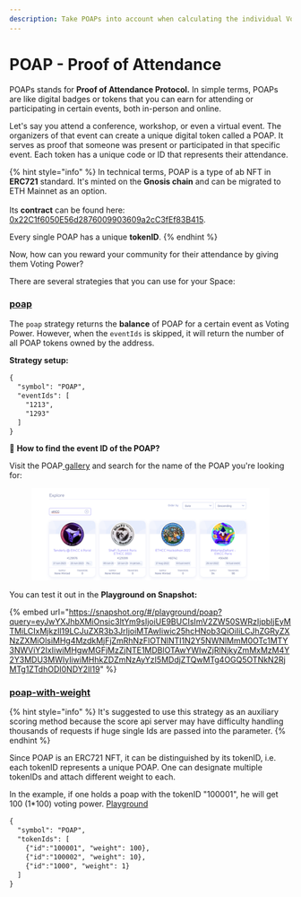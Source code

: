 ```yaml
---
description: Take POAPs into account when calculating the individual Voting Power.
---
```


# POAP - Proof of Attendance

POAPs stands for **Proof of Attendance Protocol.** In simple terms, POAPs are like digital badges or tokens that you can earn for attending or participating in certain events, both in-person and online.

Let's say you attend a conference, workshop, or even a virtual event. The organizers of that event can create a unique digital token called a POAP. It serves as proof that someone was present or participated in that specific event. Each token has a unique code or ID that represents their attendance.

{% hint style="info" %}
In technical terms, POAP is a type of ab NFT in **ERC721** standard. It's minted on the **Gnosis chain** and can be migrated to ETH Mainnet as an option.\
\
Its **contract** can be found here: [0x22C1f6050E56d2876009903609a2cC3fEf83B415](https://gnosisscan.io/address/0x22c1f6050e56d2876009903609a2cc3fef83b415).

Every single POAP has a unique **tokenID**.&#x20;
{% endhint %}

Now, how can you reward your community for their attendance by giving them Voting Power?

There are several strategies that you can use for your Space:

### [poap](https://snapshot.org/#/strategy/poap)

The `poap` strategy returns the **balance** of POAP for a certain event as Voting Power. However, when the `eventIds` is skipped, it will return the number of all POAP tokens owned by the address.

**Strategy setup:**

```
{
  "symbol": "POAP",
  "eventIds": [
    "1213",
    "1293"
  ]
}
```

:thinking: **How to find the event ID of the POAP?**&#x20;

Visit the POAP[ gallery](https://poap.gallery) and search for the name of the POAP you're looking for:

<figure><img src="../../.gitbook/assets/Screenshot 2023-06-27 at 12.16.15.png" alt=""><figcaption></figcaption></figure>

You can test it out in the **Playground on Snapshot:**

{% embed url="https://snapshot.org/#/playground/poap?query=eyJwYXJhbXMiOnsic3ltYm9sIjoiUE9BUCIsImV2ZW50SWRzIjpbIjEyMTMiLCIxMjkzIl19LCJuZXR3b3JrIjoiMTAwIiwic25hcHNob3QiOiIiLCJhZGRyZXNzZXMiOlsiMHg4MzdkMjFjZmRhNzFlOTNlNTI1N2Y5NWNlMmM0OTc1MTY3NWViY2IxIiwiMHgwMGFjMzZjNTE1MDBlOTAwYWIwZjRlNjkyZmMxMzM4Y2Y3MDU3MWIyIiwiMHhkZDZmNzAyYzI5MDdjZTQwMTg4OGQ5OTNkN2RjMTg1ZTdhODI0NDY2Il19" %}

### [poap-with-weight](https://snapshot.org/#/strategy/poap-with-weight)

{% hint style="info" %}
It's suggested to use this strategy as an auxiliary scoring method because the score api server may have difficulty handling thousands of requests if huge single Ids are passed into the parameter.&#x20;
{% endhint %}

Since POAP is an ERC721 NFT, it can be distinguished by its tokenID, i.e. each tokenID represents a unique POAP. One can designate multiple tokenIDs and attach different weight to each.

In the example, if one holds a poap with the tokenID "100001", he will get 100 (1\*100) voting power. [Playground](https://snapshot.org/#/strategy/poap-with-weight)

```
{
  "symbol": "POAP",
  "tokenIds": [
    {"id":"100001", "weight": 100}, 
    {"id":"100002", "weight": 10}, 
    {"id":"1000", "weight": 1}
  ]
}
```
